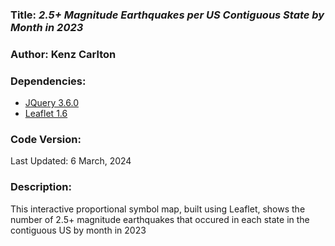 ### **Title:** *2.5+ Magnitude Earthquakes per US Contiguous State by Month in 2023*

### **Author:** Kenz Carlton

### **Dependencies:**
* [JQuery 3.6.0](https://jquery.com/)
* [Leaflet 1.6](https://leafletjs.com/reference-1.6.0.html)

### **Code Version:**
Last Updated: 6 March, 2024

### **Description:**
This interactive proportional symbol map, built using Leaflet, shows the number of 2.5+ magnitude earthquakes that occured in each state in the contiguous US by month in 2023
